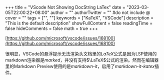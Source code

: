 +++
title = "VScode Not Showing DocString LaTex"
date = "2023-03-05T22:00:22+08:00"
author = ""
authorTwitter = "" #do not include @
cover = ""
tags = ["", ""]
keywords = ["KaTeX", "VSCode"]
description = "This is the default description"
showFullContent = false
readingTime = false
hideComments = false
math = true
+++


[https://github.com/microsoft/vscode/issues/168100](https://github.com/microsoft/vscode/issues/168100)

很明显，VSCode的悬浮提示无法渲染头文档里的$LaTeX$公式是因为LSP使用的markdown渲染器是*marked*，并没有支持$\LaTeX$公式的渲染。然而在编辑器里的Markdown Preview使用的是*markdown-it*，启用了*markdown-it-katex*插件。


